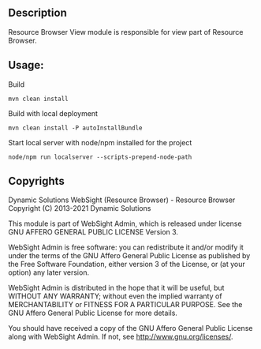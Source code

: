 ## Description

Resource Browser View module is responsible for view part of Resource Browser.

## Usage:

Build
```
mvn clean install
```

Build with local deployment
```
mvn clean install -P autoInstallBundle
```

Start local server with node/npm installed for the project
```
node/npm run localserver --scripts-prepend-node-path
```

## Copyrights

Dynamic Solutions WebSight (Resource Browser) - Resource Browser
Copyright (C) 2013-2021 Dynamic Solutions

This module is part of WebSight Admin, which is released under license
GNU AFFERO GENERAL PUBLIC LICENSE Version 3.

WebSight Admin is free software: you can redistribute it and/or modify
it under the terms of the GNU Affero General Public License as
published by the Free Software Foundation, either version 3 of the
License, or (at your option) any later version.

WebSight Admin is distributed in the hope that it will be useful,
but WITHOUT ANY WARRANTY; without even the implied warranty of
MERCHANTABILITY or FITNESS FOR A PARTICULAR PURPOSE.  See the
GNU Affero General Public License for more details.

You should have received a copy of the GNU Affero General Public License
along with WebSight Admin.  If not, see <http://www.gnu.org/licenses/>.